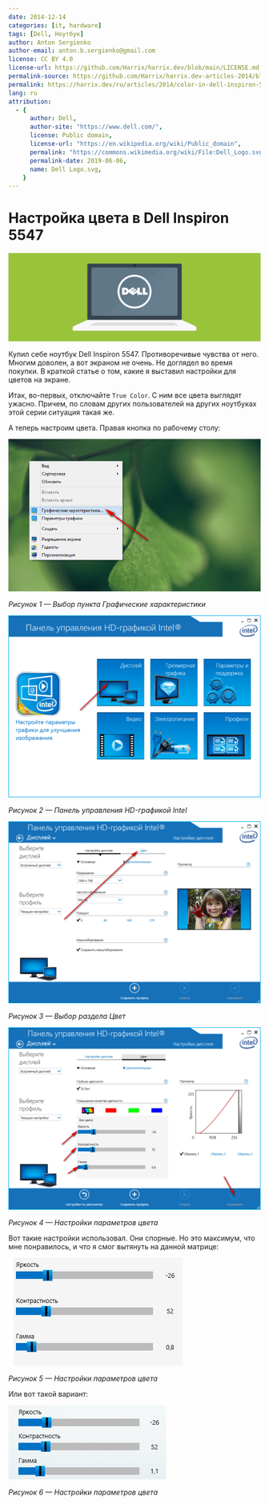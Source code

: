```yaml
---
date: 2014-12-14
categories: [it, hardware]
tags: [Dell, Ноутбук]
author: Anton Sergienko
author-email: anton.b.sergienko@gmail.com
license: CC BY 4.0
license-url: https://github.com/Harrix/harrix.dev/blob/main/LICENSE.md
permalink-source: https://github.com/Harrix/harrix.dev-articles-2014/blob/main/color-in-dell-inspiron-5547/color-in-dell-inspiron-5547.md
permalink: https://harrix.dev/ru/articles/2014/color-in-dell-inspiron-5547/
lang: ru
attribution:
  - {
      author: Dell,
      author-site: "https://www.dell.com/",
      license: Public domain,
      license-url: "https://en.wikipedia.org/wiki/Public_domain",
      permalink: "https://commons.wikimedia.org/wiki/File:Dell_Logo.svg",
      permalink-date: 2019-06-06,
      name: Dell Logo.svg,
    }
---
```


# Настройка цвета в Dell Inspiron 5547

![Featured image](featured-image.svg)

Купил себе ноутбук Dell Inspiron 5547. Противоречивые чувства от него. Многим доволен, а вот экраном не очень. Не доглядел во время покупки. В краткой статье о том, какие я выставил настройки для цветов на экране.

Итак, во-первых, отключайте `True Color`. C ним все цвета выглядят ужасно. Причем, по словам других пользователей на других ноутбуках этой серии ситуация такая же.

А теперь настроим цвета. Правая кнопка по рабочему столу:

![Выбор пункта Графические характеристики](img/dell-inspiron_01.png)

_Рисунок 1 — Выбор пункта Графические характеристики_

![Панель управления HD-графикой Intel](img/dell-inspiron_02.png)

_Рисунок 2 — Панель управления HD-графикой Intel_

![Выбор раздела Цвет](img/dell-inspiron_03.png)

_Рисунок 3 — Выбор раздела Цвет_

![Настройки параметров цвета](img/dell-inspiron_04.png)

_Рисунок 4 — Настройки параметров цвета_

Вот такие настройки использовал. Они спорные. Но это максимум, что мне понравилось, и что я смог вытянуть на данной матрице:

![Настройки параметров цвета](img/dell-inspiron_05.png)

_Рисунок 5 — Настройки параметров цвета_

Или вот такой вариант:

![Настройки параметров цвета](img/dell-inspiron_06.png)

_Рисунок 6 — Настройки параметров цвета_
